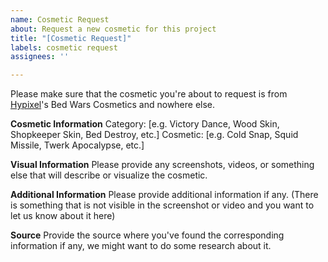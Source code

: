 ```yaml
---
name: Cosmetic Request
about: Request a new cosmetic for this project
title: "[Cosmetic Request]"
labels: cosmetic request
assignees: ''

---
```


Please make sure that the cosmetic you're about to request is from [Hypixel](https://hypixel.com/)'s Bed Wars Cosmetics and nowhere else.

**Cosmetic Information**
Category: [e.g. Victory Dance, Wood Skin, Shopkeeper Skin, Bed Destroy, etc.]
Cosmetic: [e.g. Cold Snap, Squid Missile, Twerk Apocalypse, etc.]

**Visual Information**
Please provide any screenshots, videos, or something else that will describe or visualize the cosmetic.

**Additional Information**
Please provide additional information if any. (There is something that is not visible in the screenshot or video and you want to let us know about it here)

**Source**
Provide the source where you've found the corresponding information if any, we might want to do some research about it.
